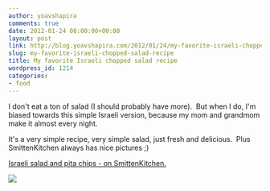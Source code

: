 ```yaml
---
author: yoavshapira
comments: true
date: 2012-01-24 08:00:00+00:00
layout: post
link: http://blog.yoavshapira.com/2012/01/24/my-favorite-israeli-chopped-salad-recipe/
slug: my-favorite-israeli-chopped-salad-recipe
title: My favorite Israeli chopped salad recipe
wordpress_id: 1214
categories:
- food
---
```


I don't eat a ton of salad (I should probably have more).  But when I do, I'm biased towards this simple Israeli version, because my mom and grandmom make it almost every night.  
  
It's a very simple recipe, very simple salad, just fresh and delicious.  Plus SmittenKitchen always has nice pictures ;)  
  
[Israeli salad and pita chips - on SmittenKitchen.](http://smittenkitchen.com/2007/07/a-salad-palette/)  
  


[![](http://farm2.static.flickr.com/1418/700544972_564e118f79.jpg)](http://farm2.static.flickr.com/1418/700544972_564e118f79.jpg)

  

